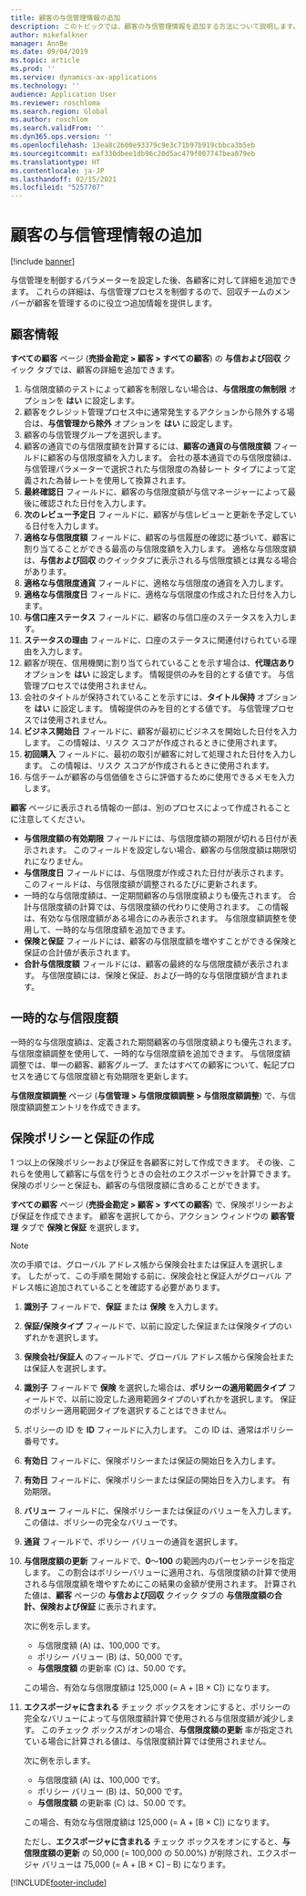 ```yaml
---
title: 顧客の与信管理情報の追加
description: このトピックでは、顧客の与信管理情報を追加する方法について説明します。
author: mikefalkner
manager: AnnBe
ms.date: 09/04/2019
ms.topic: article
ms.prod: ''
ms.service: dynamics-ax-applications
ms.technology: ''
audience: Application User
ms.reviewer: roschloma
ms.search.region: Global
ms.author: roschlom
ms.search.validFrom: ''
ms.dyn365.ops.version: ''
ms.openlocfilehash: 13ea8c2600e93379c9e3c71b97b919cbbca3b5eb
ms.sourcegitcommit: eaf330dbee1db96c20d5ac479f007747bea079eb
ms.translationtype: HT
ms.contentlocale: ja-JP
ms.lasthandoff: 02/15/2021
ms.locfileid: "5257707"
---
```

# <a name="add-credit-management-information-for-customers"></a>顧客の与信管理情報の追加

[!include [banner](../includes/banner.md)]

与信管理を制御するパラメーターを設定した後、各顧客に対して詳細を追加できます。 これらの詳細は、与信管理プロセスを制御するので、回収チームのメンバーが顧客を管理するのに役立つ追加情報を提供します。

## <a name="customer-information"></a>顧客情報

**すべての顧客** ページ (**売掛金勘定 \> 顧客 \> すべての顧客**) の **与信および回収** クイック タブでは、顧客の詳細を追加できます。

1. 与信限度額のテストによって顧客を制限しない場合は、**与信限度の無制限** オプションを **はい** に設定します。
2. 顧客をクレジット管理プロセス中に通常発生するアクションから除外する場合は、**与信管理から除外** オプションを **はい** に設定します。
3. 顧客の与信管理グループを選択します。
4. 顧客の通貨での与信限度額を計算するには、**顧客の通貨の与信限度額** フィールドに顧客の与信限度額を入力します。 会社の基本通貨での与信限度額は、与信管理パラメーターで選択された与信限度の為替レート タイプによって定義された為替レートを使用して換算されます。
5. **最終確認日** フィールドに、顧客の与信限度額が与信マネージャーによって最後に確認された日付を入力します。
6. **次のレビュー予定日** フィールドに、顧客が与信レビューと更新を予定している日付を入力します。
7. **適格な与信限度額** フィールドに、顧客の与信履歴の確認に基づいて、顧客に割り当てることができる最高の与信限度額を入力します。 適格な与信限度額は、**与信および回収** のクイックタブに表示される与信限度額とは異なる場合があります。
8. **適格な与信限度通貨** フィールドに、適格な与信限度の通貨を入力します。
9. **適格な与信限度日** フィールドに、適格な与信限度の作成された日付を入力します。
10. **与信口座ステータス** フィールドに、顧客の与信口座のステータスを入力します。
11. **ステータスの理由** フィールドに、口座のステータスに関連付けられている理由を入力します。
12. 顧客が現在、信用機関に割り当てられていることを示す場合は、**代理店あり** オプションを **はい** に設定します。 情報提供のみを目的とする値です。 与信管理プロセスでは使用されません。
13. 会社のタイトルが保持されていることを示すには、**タイトル保持** オプションを **はい** に設定します。 情報提供のみを目的とする値です。 与信管理プロセスでは使用されません。
14. **ビジネス開始日** フィールドに、顧客が最初にビジネスを開始した日付を入力します。 この情報は、リスク スコアが作成されるときに使用されます。
15. **初回購入** フィールドに、最初の取引が顧客に対して処理された日付を入力します。 この情報は、リスク スコアが作成されるときに使用されます。
16. 与信チームが顧客の与信価値をさらに評価するために使用できるメモを入力します。

**顧客** ページに表示される情報の一部は、別のプロセスによって作成されることに注意してください。

- **与信限度額の有効期限** フィールドには、与信限度額の期限が切れる日付が表示されます。 このフィールドを設定しない場合、顧客の与信限度額は期限切れになりません。
- **与信限度日** フィールドには、与信限度が作成された日付が表示されます。 このフィールドは、与信限度額が調整されるたびに更新されます。
- 一時的な与信限度額は、一定期間顧客の与信限度額よりも優先されます。 合計与信限度額の計算では、与信限度額の代わりに使用されます。 この情報は、有効な与信限度額がある場合にのみ表示されます。 与信限度額調整を使用して、一時的な与信限度額を追加できます。
- **保険と保証** フィールドには、顧客の与信限度額を増やすことができる保険と保証の合計値が表示されます。
- **合計与信限度額** フィールドには、顧客の最終的な与信限度額が表示されます。 与信限度額には、保険と保証、および一時的な与信限度額が含まれます。

## <a name="temporary-credit-limits"></a>一時的な与信限度額

一時的な与信限度額は、定義された期間顧客の与信限度額よりも優先されます。 与信限度額調整を使用して、一時的な与信限度額を追加できます。 与信限度額調整では、単一の顧客、顧客グループ、またはすべての顧客について、転記プロセスを通じて与信限度額と有効期限を更新します。

**与信限度額調整** ページ (**与信管理 \> 与信限度額調整 \> 与信限度額調整**) で、与信限度額調整エントリを作成できます。

## <a name="create-insurance-policies-and-guarantees"></a>保険ポリシーと保証の作成

1 つ以上の保険ポリシーおよび保証を各顧客に対して作成できます。 その後、これらを使用して顧客に与信を行うときの会社のエクスポージャを計算できます。 保険のポリシーと保証も、顧客の与信限度額に含めることができます。

**すべての顧客** ページ (**売掛金勘定 \> 顧客 \> すべての顧客**) で、保険ポリシーおよび保証を作成できます。 顧客を選択してから、アクション ウィンドウの **顧客管理** タブで **保険と保証** を選択します。

> [!NOTE]
> 次の手順では、グローバル アドレス帳から保険会社または保証人を選択します。 したがって、この手順を開始する前に、保険会社と保証人がグローバル アドレス帳に追加されていることを確認する必要があります。

1. **識別子** フィールドで、**保証** または **保険** を入力します。
2. **保証/保険タイプ** フィールドで、以前に設定した保証または保険タイプのいずれかを選択します。
3. **保険会社/保証人** のフィールドで、グローバル アドレス帳から保険会社または保証人を選択します。 
4. **識別子** フィールドで **保険** を選択した場合は、**ポリシーの適用範囲タイプ** フィールドで、以前に設定した適用範囲タイプのいずれかを選択します。 保証のポリシー適用範囲タイプを選択することはできません。
5. ポリシーの ID を **ID** フィールドに入力します。 この ID は、通常はポリシー番号です。
6. **有効日** フィールドに、保険ポリシーまたは保証の開始日を入力します。
7. **有効日** フィールドに、保険ポリシーまたは保証の開始日を入力します。 有効期限。
8. **バリュー** フィールドに、保険ポリシーまたは保証のバリューを入力します。 この値は、ポリシーの完全なバリューです。
9. **通貨** フィールドで、ポリシー バリューの通貨を選択します。 
10. **与信限度額の更新** フィールドで、**0**～**100** の範囲内のパーセンテージを指定します。 この割合はポリシーバリューに適用され、与信限度額の計算で使用される与信限度額を増やすためにこの結果の金額が使用されます。 計算された値は、**顧客** ページの **与信および回収** クイック タブの **与信限度額の合計、保険および保証** に表示されます。

    次に例を示します。

    - 与信限度額 (A) は、100,000 です。
    - ポリシー バリュー (B) は、50,000 です。
    - **与信限度額** の更新率 (C) は、50.00 です。
    
    この場合、有効な与信限度額は 125,000 (= A + \[B × C\]) になります。

11. **エクスポージャに含まれる** チェック ボックスをオンにすると、ポリシーの完全なバリューによって与信限度額計算で使用される与信限度額が減少します。 このチェック ボックスがオンの場合、**与信限度額の更新** 率が指定されている場合に計算される値は、与信限度額計算では使用されません。

    次に例を示します。

    - 与信限度額 (A) は、100,000 です。
    - ポリシー バリュー (B) は、50,000 です。
    - **与信限度額** の更新率 (C) は、50.00 です。

    この場合、有効な与信限度額は 125,000 (= A + \[B × C\]) になります。
    
    ただし、**エクスポージャに含まれる** チェック ボックスをオンにすると、**与信限度額の更新** の 50,000 (= 100,000 の 50.00%) が削除され、エクスポージャ バリューは 75,000 (= A + \[B × C\] – B) になります。


[!INCLUDE[footer-include](../../includes/footer-banner.md)]